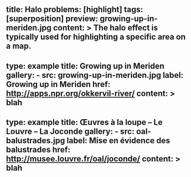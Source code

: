 title: Halo
problems: [highlight]
tags: [superposition]
preview: growing-up-in-meriden.jpg
content: >
    The halo effect is typically used for highlighting a specific area on a map. 
---
type: example
title: Growing up in Meriden
gallery: 
    - src: growing-up-in-meriden.jpg
      label: Growing up in Meriden 
      href: http://apps.npr.org/okkervil-river/
content: >
    blah
---
type: example
title: Œuvres à la loupe – Le Louvre – La Joconde
gallery: 
    - src: oal-balustrades.jpg
      label: Mise en évidence des balustrades 
      href: http://musee.louvre.fr/oal/joconde/
content: >
    blah
---     
